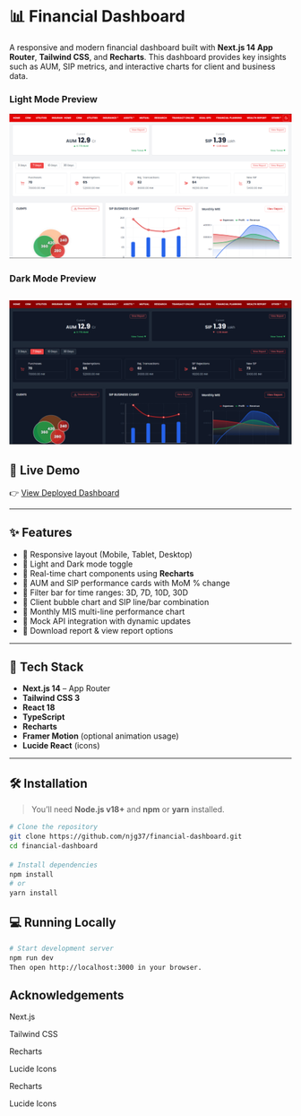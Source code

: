 # 📊 Financial Dashboard

A responsive and modern financial dashboard built with **Next.js 14 App Router**, **Tailwind CSS**, and **Recharts**. This dashboard provides key insights such as AUM, SIP metrics, and interactive charts for client and business data.

### Light Mode Preview
![Dashboard Preview - Light Mode](./public/screenshot1.png)

### Dark Mode Preview
![Dashboard Preview - Dark Mode](./public/screenshot2.png)
---

## 🚀 Live Demo

👉 [View Deployed Dashboard](https://financial-dashboard-zeta-ochre.vercel.app/)

---

## ✨ Features

- 🔹 Responsive layout (Mobile, Tablet, Desktop)
- 🔹 Light and Dark mode toggle
- 🔹 Real-time chart components using **Recharts**
- 🔹 AUM and SIP performance cards with MoM % change
- 🔹 Filter bar for time ranges: 3D, 7D, 10D, 30D
- 🔹 Client bubble chart and SIP line/bar combination
- 🔹 Monthly MIS multi-line performance chart
- 🔹 Mock API integration with dynamic updates
- 🔹 Download report & view report options

---

## 🧱 Tech Stack

- **Next.js 14** – App Router
- **Tailwind CSS 3**
- **React 18**
- **TypeScript**
- **Recharts**
- **Framer Motion** (optional animation usage)
- **Lucide React** (icons)

---

## 🛠️ Installation

> You’ll need **Node.js v18+** and **npm** or **yarn** installed.

```bash
# Clone the repository
git clone https://github.com/njg37/financial-dashboard.git
cd financial-dashboard

# Install dependencies
npm install
# or
yarn install
```

## 💻 Running Locally
```bash
# Start development server
npm run dev
Then open http://localhost:3000 in your browser.
```

## Acknowledgements

Next.js

Tailwind CSS

Recharts

Lucide Icons

Recharts

Lucide Icons
